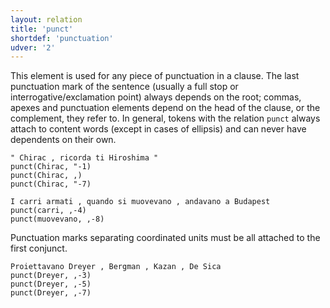 ```yaml
---
layout: relation
title: 'punct'
shortdef: 'punctuation'
udver: '2'
---
```


This element is used for any piece of punctuation in a clause. 
The last punctuation mark of the sentence (usually a full stop or interrogative/exclamation point) always depends on the root; commas, apexes and punctuation elements depend on the head of the clause, or the complement, they refer to. In general, tokens with the relation <code>punct</code> always attach to content words (except in cases of ellipsis) and can never have dependents on their own.

~~~ sdparse
" Chirac , ricorda ti Hiroshima "
punct(Chirac, "-1)
punct(Chirac, ,)
punct(Chirac, "-7)
~~~
~~~ sdparse
I carri armati , quando si muovevano , andavano a Budapest
punct(carri, ,-4)
punct(muovevano, ,-8)
~~~

Punctuation marks separating coordinated units must be all attached to the first conjunct.

~~~ sdparse
Proiettavano Dreyer , Bergman , Kazan , De Sica 
punct(Dreyer, ,-3)
punct(Dreyer, ,-5)
punct(Dreyer, ,-7)
~~~
